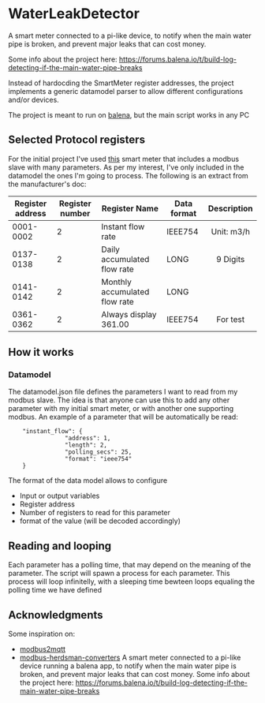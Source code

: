 # WaterLeakDetector
A smart meter connected to a pi-like device, to notify when the main water pipe is broken, and prevent major leaks that can cost money.

Some info about the project here: https://forums.balena.io/t/build-log-detecting-if-the-main-water-pipe-breaks

Instead of hardocding the SmartMeter register addresses, the project implements a generic datamodel parser to allow different configurations and/or devices.

The project is meant to run on [balena](https://www.balena.io), but the main script works in any PC

## Selected Protocol registers
For the initial project I've used [this](https://es.aliexpress.com/item/1005003015658136.html) smart meter that includes a modbus slave with many parameters. As per my interest, I've only included in the datamodel the ones I'm going to process. The following is an extract from the manufacturer's doc:

| Register address | Register number | Register Name | Data format | Description |
| - | - | - | - | :-: |
| 0001-0002 | 2 | Instant flow rate | IEEE754 | Unit: m3/h |
| 0137-0138 | 2 | Daily accumulated flow rate | LONG | 9 Digits |
| 0141-0142 | 2 | Monthly accumulated flow rate | LONG |
| 0361-0362 | 2 | Always display 361.00 | IEEE754 | For test |


## How it works
### Datamodel
The datamodel.json file defines the parameters I want to read from my modbus slave. The idea is that anyone can use this to add any other parameter with my initial smart meter, or with another one supporting modbus. 
An example of a parameter that will be automatically be read:

```
    "instant_flow": {
                "address": 1,
                "length": 2,
                "polling_secs": 25,
                "format": "ieee754"
    }
```

The format of the data model allows to configure

* Input or output variables
* Register address
* Number of registers to read for this parameter
* format of the value (will be decoded accordingly)


## Reading and looping
Each parameter has a polling time, that may depend on the meaning of the parameter. The script will spawn a process for each parameter. This process will loop infinitelly, with a sleeping time bewteen loops equaling the polling time we have defined


## Acknowledgments
Some inspiration on:
* [modbus2mqtt](https://github.com/Instathings/modbus2mqtt)
* [modbus-herdsman-converters](https://github.com/Instathings/modbus-herdsman-converters)
A smart meter connected to a pi-like device running a balena app, to notify when the main water pipe is broken, and prevent major leaks that can cost money.
Some info about the project here: https://forums.balena.io/t/build-log-detecting-if-the-main-water-pipe-breaks

